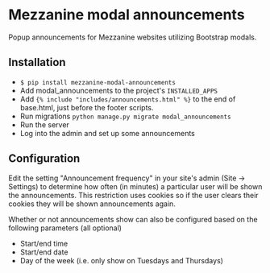# Mezzanine modal announcements
Popup announcements for Mezzanine websites utilizing Bootstrap modals.

## Installation
* `$ pip install mezzanine-modal-announcements`
* Add modal_announcements to the project's `INSTALLED_APPS`
* Add `{% include "includes/announcements.html" %}` to the end of base.html, just before the footer scripts.
* Run migrations `python manage.py migrate modal_announcements`
* Run the server
* Log into the admin and set up some announcements

## Configuration
Edit the setting "Announcement frequency" in your site's admin (Site -> Settings) to
determine how often (in minutes) a particular user will be shown the announcements.
This restriction uses cookies so if the user clears their cookies they will be
shown announcements again.

Whether or not announcements show can also be configured based on the following
parameters (all optional)

* Start/end time
* Start/end date
* Day of the week (i.e. only show on Tuesdays and Thursdays)
